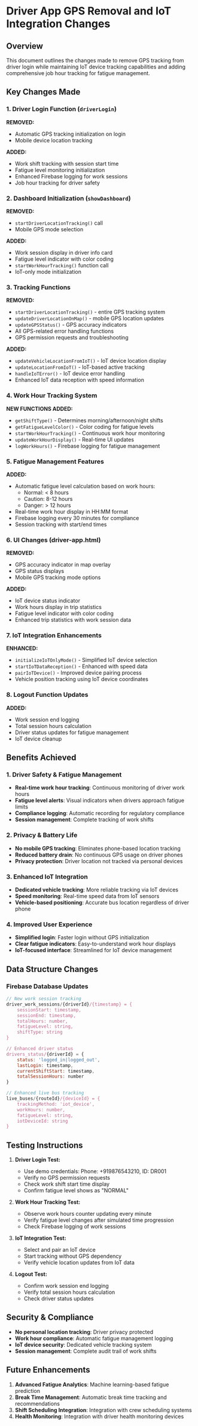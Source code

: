 # Driver App GPS Removal and IoT Integration Changes

## Overview
This document outlines the changes made to remove GPS tracking from driver login while maintaining IoT device tracking capabilities and adding comprehensive job hour tracking for fatigue management.

## Key Changes Made

### 1. Driver Login Function (`driverLogin`)
**REMOVED:**
- Automatic GPS tracking initialization on login
- Mobile device location tracking

**ADDED:**
- Work shift tracking with session start time
- Fatigue level monitoring initialization
- Enhanced Firebase logging for work sessions
- Job hour tracking for driver safety

### 2. Dashboard Initialization (`showDashboard`)
**REMOVED:**
- `startDriverLocationTracking()` call
- Mobile GPS mode selection

**ADDED:**
- Work session display in driver info card
- Fatigue level indicator with color coding
- `startWorkHourTracking()` function call
- IoT-only mode initialization

### 3. Tracking Functions
**REMOVED:**
- `startDriverLocationTracking()` - entire GPS tracking system
- `updateDriverLocationOnMap()` - mobile GPS location updates
- `updateGPSStatus()` - GPS accuracy indicators
- All GPS-related error handling functions
- GPS permission requests and troubleshooting

**ADDED:**
- `updateVehicleLocationFromIoT()` - IoT device location display
- `updateLocationFromIoT()` - IoT-based active tracking
- `handleIoTError()` - IoT device error handling
- Enhanced IoT data reception with speed information

### 4. Work Hour Tracking System
**NEW FUNCTIONS ADDED:**
- `getShiftType()` - Determines morning/afternoon/night shifts
- `getFatigueLevelColor()` - Color coding for fatigue levels
- `startWorkHourTracking()` - Continuous work hour monitoring
- `updateWorkHourDisplay()` - Real-time UI updates
- `logWorkHours()` - Firebase logging for fatigue management

### 5. Fatigue Management Features
**ADDED:**
- Automatic fatigue level calculation based on work hours:
  - Normal: < 8 hours
  - Caution: 8-12 hours
  - Danger: > 12 hours
- Real-time work hour display in HH:MM format
- Firebase logging every 30 minutes for compliance
- Session tracking with start/end times

### 6. UI Changes (driver-app.html)
**REMOVED:**
- GPS accuracy indicator in map overlay
- GPS status displays
- Mobile GPS tracking mode options

**ADDED:**
- IoT device status indicator
- Work hours display in trip statistics
- Fatigue level indicator with color coding
- Enhanced trip statistics with work session data

### 7. IoT Integration Enhancements
**ENHANCED:**
- `initializeIoTOnlyMode()` - Simplified IoT device selection
- `startIoTDataReception()` - Enhanced with speed data
- `pairIoTDevice()` - Improved device pairing process
- Vehicle position tracking using IoT device coordinates

### 8. Logout Function Updates
**ADDED:**
- Work session end logging
- Total session hours calculation
- Driver status updates for fatigue management
- IoT device cleanup

## Benefits Achieved

### 1. Driver Safety & Fatigue Management
- **Real-time work hour tracking**: Continuous monitoring of driver work hours
- **Fatigue level alerts**: Visual indicators when drivers approach fatigue limits
- **Compliance logging**: Automatic recording for regulatory compliance
- **Session management**: Complete tracking of work shifts

### 2. Privacy & Battery Life
- **No mobile GPS tracking**: Eliminates phone-based location tracking
- **Reduced battery drain**: No continuous GPS usage on driver phones
- **Privacy protection**: Driver location not tracked via personal devices

### 3. Enhanced IoT Integration
- **Dedicated vehicle tracking**: More reliable tracking via IoT devices
- **Speed monitoring**: Real-time speed data from IoT sensors
- **Vehicle-based positioning**: Accurate bus location regardless of driver phone

### 4. Improved User Experience
- **Simplified login**: Faster login without GPS initialization
- **Clear fatigue indicators**: Easy-to-understand work hour displays
- **IoT-focused interface**: Streamlined for IoT device management

## Data Structure Changes

### Firebase Database Updates
```javascript
// New work session tracking
driver_work_sessions/{driverId}/{timestamp} = {
    sessionStart: timestamp,
    sessionEnd: timestamp,
    totalHours: number,
    fatigueLevel: string,
    shiftType: string
}

// Enhanced driver status
drivers_status/{driverId} = {
    status: 'logged_in|logged_out',
    lastLogin: timestamp,
    currentShiftStart: timestamp,
    totalSessionHours: number
}

// Enhanced live bus tracking
live_buses/{routeId}/{deviceId} = {
    trackingMethod: 'iot_device',
    workHours: number,
    fatigueLevel: string,
    iotDeviceId: string
}
```

## Testing Instructions

1. **Driver Login Test:**
   - Use demo credentials: Phone: +919876543210, ID: DR001
   - Verify no GPS permission requests
   - Check work shift start time display
   - Confirm fatigue level shows as "NORMAL"

2. **Work Hour Tracking Test:**
   - Observe work hours counter updating every minute
   - Verify fatigue level changes after simulated time progression
   - Check Firebase logging of work sessions

3. **IoT Integration Test:**
   - Select and pair an IoT device
   - Start tracking without GPS dependency
   - Verify vehicle location updates from IoT data

4. **Logout Test:**
   - Confirm work session end logging
   - Verify total session hours calculation
   - Check driver status updates

## Security & Compliance

- **No personal location tracking**: Driver privacy protected
- **Work hour compliance**: Automatic fatigue management logging
- **IoT device security**: Dedicated vehicle tracking system
- **Session management**: Complete audit trail of work shifts

## Future Enhancements

1. **Advanced Fatigue Analytics**: Machine learning-based fatigue prediction
2. **Break Time Management**: Automatic break time tracking and recommendations
3. **Shift Scheduling Integration**: Integration with crew scheduling systems
4. **Health Monitoring**: Integration with driver health monitoring devices